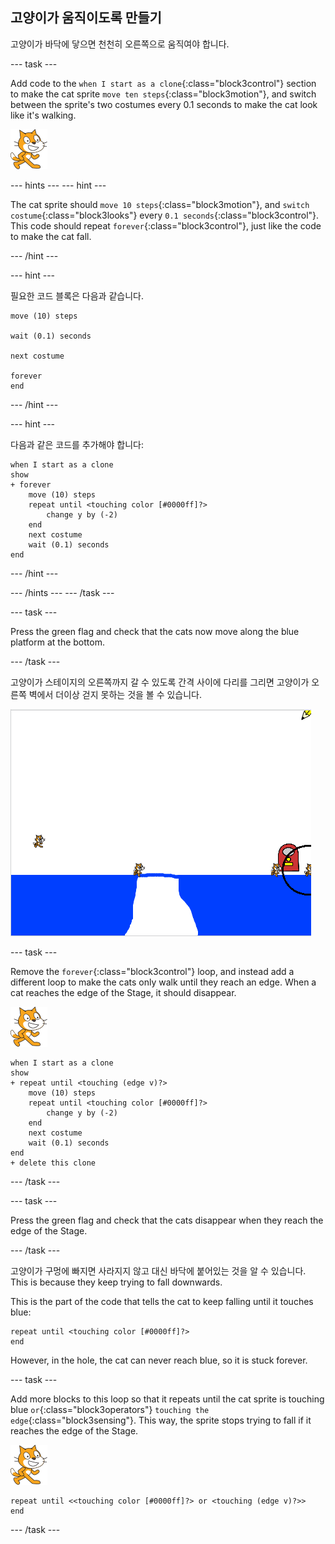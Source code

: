 ## 고양이가 움직이도록 만들기

고양이가 바닥에 닿으면 천천히 오른쪽으로 움직여야 합니다.

\--- task \---

Add code to the `when I start as a clone`{:class="block3control"} section to make the cat sprite `move ten steps`{:class="block3motion"}, and switch between the sprite's two costumes every 0.1 seconds to make the cat look like it's walking.

![고양이 스프라이트](images/cat-sprite.png)

\--- hints \--- \--- hint \---

The cat sprite should `move 10 steps`{:class="block3motion"}, and `switch costume`{:class="block3looks"} every `0.1 seconds`{:class="block3control"}. This code should repeat `forever`{:class="block3control"}, just like the code to make the cat fall.

\--- /hint \---

\--- hint \---

필요한 코드 블록은 다음과 같습니다.

```blocks3
move (10) steps

wait (0.1) seconds

next costume

forever
end
```

\--- /hint \---

\--- hint \---

다음과 같은 코드를 추가해야 합니다:

```blocks3
when I start as a clone
show
+ forever
    move (10) steps
    repeat until <touching color [#0000ff]?>
        change y by (-2)
    end
    next costume
    wait (0.1) seconds
end
```

\--- /hint \---

\--- /hints \--- \--- /task \---

\--- task \---

Press the green flag and check that the cats now move along the blue platform at the bottom.

\--- /task \---

고양이가 스테이지의 오른쪽까지 갈 수 있도록 간격 사이에 다리를 그리면 고양이가 오른쪽 벽에서 더이상 걷지 못하는 것을 볼 수 있습니다.

![가장자리에 버벅이는 고양이](images/flailing-at-edge.png)

\--- task \---

Remove the `forever`{:class="block3control"} loop, and instead add a different loop to make the cats only walk until they reach an edge. When a cat reaches the edge of the Stage, it should disappear.

![고양이 스프라이트](images/cat-sprite.png)

```blocks3
when I start as a clone
show
+ repeat until <touching (edge v)?>
    move (10) steps
    repeat until <touching color [#0000ff]?>
        change y by (-2)
    end
    next costume
    wait (0.1) seconds
end
+ delete this clone
```

\--- /task \---

\--- task \---

Press the green flag and check that the cats disappear when they reach the edge of the Stage.

\--- /task \---

고양이가 구멍에 빠지면 사라지지 않고 대신 바닥에 붙어있는 것을 알 수 있습니다. This is because they keep trying to fall downwards.

This is the part of the code that tells the cat to keep falling until it touches blue:

```blocks3
repeat until <touching color [#0000ff]?>
end
```

However, in the hole, the cat can never reach blue, so it is stuck forever.

\--- task \---

Add more blocks to this loop so that it repeats until the cat sprite is touching blue `or`{:class="block3operators"} `touching the edge`{:class="block3sensing"}. This way, the sprite stops trying to fall if it reaches the edge of the Stage.

![고양이 스프라이트](images/cat-sprite.png)

```blocks3
repeat until <<touching color [#0000ff]?> or <touching (edge v)?>>
end
```

\--- /task \---